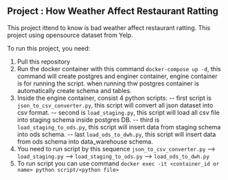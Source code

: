 ## Project : How Weather Affect Restaurant Ratting

This project ittend to know is bad weather affect restaurant ratting. This project using opensource dataset from Yelp.

To run this project, you need:
1. Pull this repository
2. Run the docker container with this command `docker-compose up -d`, this command will create postgres and enginer container, engine container is for running the script. when running thw postgres container is automatically create schema and tables.
3. Inside the engine container, consist 4 python scripts: 
    -- first script is `json_to_csv_converter.py`, this script will convert all json dataset into csv format.
    -- second is `load_staging.py`, this script will load all csv file into staging schema inside postgres DB.
    -- third is `load_staging_to_ods.py`, this script will insert data from staging schema into ods schema.
    -- last `load_ods_to_dwh.py`, this script will insert data from ods schema into data_warehouse schema.
4. You need to run script by this sequence `json_to_csv_converter.py` --> `load_staging.py` --> `load_staging_to_ods.py` --> `load_ods_to_dwh.py`
5. To run script you can use command `docker exec -it <container_id or name> python script/<python file>`